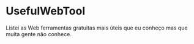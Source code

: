 # UsefulWebTool
Listei as Web ferramentas gratuitas mais úteis que eu conheço mas que muita gente não conhece.
